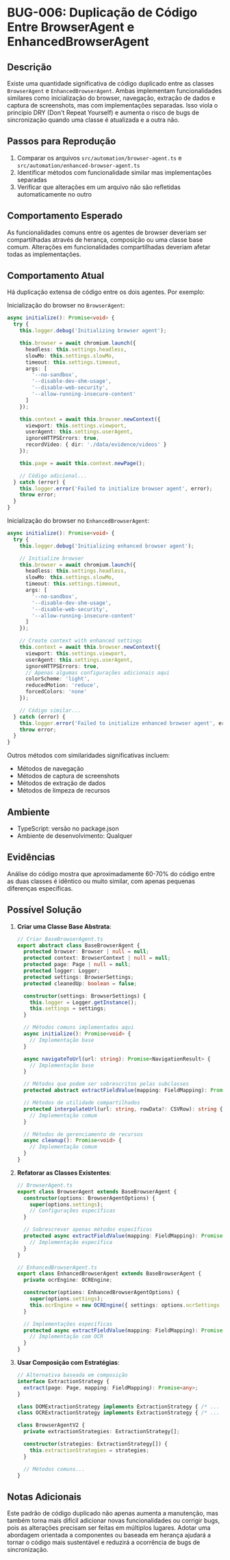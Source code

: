 # BUG-006: Duplicação de Código Entre BrowserAgent e EnhancedBrowserAgent

## Descrição
Existe uma quantidade significativa de código duplicado entre as classes `BrowserAgent` e `EnhancedBrowserAgent`. Ambas implementam funcionalidades similares como inicialização do browser, navegação, extração de dados e captura de screenshots, mas com implementações separadas. Isso viola o princípio DRY (Don't Repeat Yourself) e aumenta o risco de bugs de sincronização quando uma classe é atualizada e a outra não.

## Passos para Reprodução
1. Comparar os arquivos `src/automation/browser-agent.ts` e `src/automation/enhanced-browser-agent.ts`
2. Identificar métodos com funcionalidade similar mas implementações separadas
3. Verificar que alterações em um arquivo não são refletidas automaticamente no outro

## Comportamento Esperado
As funcionalidades comuns entre os agentes de browser deveriam ser compartilhadas através de herança, composição ou uma classe base comum. Alterações em funcionalidades compartilhadas deveriam afetar todas as implementações.

## Comportamento Atual
Há duplicação extensa de código entre os dois agentes. Por exemplo:

Inicialização do browser no `BrowserAgent`:
```typescript
async initialize(): Promise<void> {
  try {
    this.logger.debug('Initializing browser agent');

    this.browser = await chromium.launch({
      headless: this.settings.headless,
      slowMo: this.settings.slowMo,
      timeout: this.settings.timeout,
      args: [
        '--no-sandbox',
        '--disable-dev-shm-usage',
        '--disable-web-security',
        '--allow-running-insecure-content'
      ]
    });

    this.context = await this.browser.newContext({
      viewport: this.settings.viewport,
      userAgent: this.settings.userAgent,
      ignoreHTTPSErrors: true,
      recordVideo: { dir: './data/evidence/videos' }
    });

    this.page = await this.context.newPage();

    // Código adicional...
  } catch (error) {
    this.logger.error('Failed to initialize browser agent', error);
    throw error;
  }
}
```

Inicialização do browser no `EnhancedBrowserAgent`:
```typescript
async initialize(): Promise<void> {
  try {
    this.logger.debug('Initializing enhanced browser agent');

    // Initialize browser
    this.browser = await chromium.launch({
      headless: this.settings.headless,
      slowMo: this.settings.slowMo,
      timeout: this.settings.timeout,
      args: [
        '--no-sandbox',
        '--disable-dev-shm-usage',
        '--disable-web-security',
        '--allow-running-insecure-content'
      ]
    });

    // Create context with enhanced settings
    this.context = await this.browser.newContext({
      viewport: this.settings.viewport,
      userAgent: this.settings.userAgent,
      ignoreHTTPSErrors: true,
      // Apenas algumas configurações adicionais aqui
      colorScheme: 'light',
      reducedMotion: 'reduce',
      forcedColors: 'none'
    });

    // Código similar...
  } catch (error) {
    this.logger.error('Failed to initialize enhanced browser agent', error);
    throw error;
  }
}
```

Outros métodos com similaridades significativas incluem:
- Métodos de navegação
- Métodos de captura de screenshots
- Métodos de extração de dados
- Métodos de limpeza de recursos

## Ambiente
- TypeScript: versão no package.json
- Ambiente de desenvolvimento: Qualquer

## Evidências
Análise do código mostra que aproximadamente 60-70% do código entre as duas classes é idêntico ou muito similar, com apenas pequenas diferenças específicas.

## Possível Solução
1. **Criar uma Classe Base Abstrata**:
   ```typescript
   // Criar BaseBrowserAgent.ts
   export abstract class BaseBrowserAgent {
     protected browser: Browser | null = null;
     protected context: BrowserContext | null = null;
     protected page: Page | null = null;
     protected logger: Logger;
     protected settings: BrowserSettings;
     protected cleanedUp: boolean = false;

     constructor(settings: BrowserSettings) {
       this.logger = Logger.getInstance();
       this.settings = settings;
     }

     // Métodos comuns implementados aqui
     async initialize(): Promise<void> {
       // Implementação base
     }

     async navigateToUrl(url: string): Promise<NavigationResult> {
       // Implementação base
     }

     // Métodos que podem ser sobrescritos pelas subclasses
     protected abstract extractFieldValue(mapping: FieldMapping): Promise<any>;

     // Métodos de utilidade compartilhados
     protected interpolateUrl(url: string, rowData?: CSVRow): string {
       // Implementação comum
     }

     // Métodos de gerenciamento de recursos
     async cleanup(): Promise<void> {
       // Implementação comum
     }
   }
   ```

2. **Refatorar as Classes Existentes**:
   ```typescript
   // BrowserAgent.ts
   export class BrowserAgent extends BaseBrowserAgent {
     constructor(options: BrowserAgentOptions) {
       super(options.settings);
       // Configurações específicas
     }

     // Sobrescrever apenas métodos específicos
     protected async extractFieldValue(mapping: FieldMapping): Promise<any> {
       // Implementação específica
     }
   }

   // EnhancedBrowserAgent.ts
   export class EnhancedBrowserAgent extends BaseBrowserAgent {
     private ocrEngine: OCREngine;

     constructor(options: EnhancedBrowserAgentOptions) {
       super(options.settings);
       this.ocrEngine = new OCREngine({ settings: options.ocrSettings });
     }

     // Implementações específicas
     protected async extractFieldValue(mapping: FieldMapping): Promise<any> {
       // Implementação com OCR
     }
   }
   ```

3. **Usar Composição com Estratégias**:
   ```typescript
   // Alternativa baseada em composição
   interface ExtractionStrategy {
     extract(page: Page, mapping: FieldMapping): Promise<any>;
   }

   class DOMExtractionStrategy implements ExtractionStrategy { /* ... */ }
   class OCRExtractionStrategy implements ExtractionStrategy { /* ... */ }

   class BrowserAgentV2 {
     private extractionStrategies: ExtractionStrategy[];

     constructor(strategies: ExtractionStrategy[]) {
       this.extractionStrategies = strategies;
     }

     // Métodos comuns...
   }
   ```

## Notas Adicionais
Este padrão de código duplicado não apenas aumenta a manutenção, mas também torna mais difícil adicionar novas funcionalidades ou corrigir bugs, pois as alterações precisam ser feitas em múltiplos lugares. Adotar uma abordagem orientada a componentes ou baseada em herança ajudará a tornar o código mais sustentável e reduzirá a ocorrência de bugs de sincronização.
